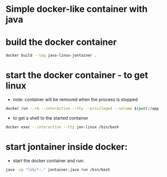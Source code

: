 # Simple docker-like container with java

# build the docker container

```sh
docker build --tag java-linux-jontainer .
```

# start the docker container - to get linux

- note: container will be removed when the process is stopped

```sh
docker run --rm --interactive --tty --privileged --volume $(pwd):/app --name jon-linux java-linux-jontainer
```

- to get a shell to the started container
```sh
docker exec --interactive --tty jon-linux /bin/bash
```

# start jontainer inside docker:

- start the docker container and run:
```sh
java -cp "lib/*:." jontainer.java run /bin/bash
```
